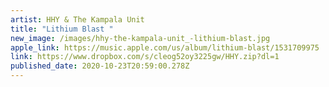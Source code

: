 ```yaml
---
artist: HHY & The Kampala Unit
title: "Lithium Blast "
new_image: /images/hhy-the-kampala-unit_-lithium-blast.jpg
apple_link: https://music.apple.com/us/album/lithium-blast/1531709975
link: https://www.dropbox.com/s/cleog52oy3225gw/HHY.zip?dl=1
published_date: 2020-10-23T20:59:00.278Z
---
```

